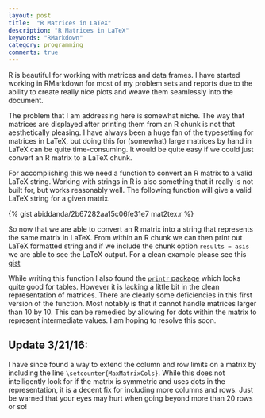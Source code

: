 ```yaml
---
layout: post
title:  "R Matrices in LaTeX"
description: "R Matrices in LaTeX"
keywords: "RMarkdown"
category: programming
comments: true
---
```


R is beautiful for working with matrices and data frames. I have started working in RMarkdown for most of my problem sets and reports due to the ability to create really nice plots and weave them seamlessly into the document.  

The problem that I am addressing here is somewhat niche. The way that matrices are displayed after printing them from an R chunk is not that aesthetically pleasing. I have always been a huge fan of the typesetting for matrices in LaTeX, but doing this for (somewhat) large matrices by hand in LaTeX can be quite time-consuming. It would be quite easy if we could just convert an R matrix to a LaTeX chunk.

For accomplishing this we need a function to convert an R matrix to a valid LaTeX string. Working with strings in R is also something that it really is not built for, but works reasonably well. The following function will give a valid LaTeX string for a given matrix. 

{% gist abiddanda/2b67282aa15c06fe31e7 mat2tex.r %}

So now that we are able to convert an R matrix into a string that represents the same matrix in LaTeX. From within an R chunk we can then print out LaTeX formatted string and if we include the chunk option `results = asis` we are able to see the LaTeX output. For a clean example please see this [gist](https://gist.githubusercontent.com/abiddanda/2b67282aa15c06fe31e7/raw/21e2ee60320829e172e13d97d61d2d131914abb1/r2mat_test.Rmd)

While writing this function I also found the [`printr` package](http://yihui.name/printr/) which looks quite good for tables. However it is lacking a little bit in the clean representation of matrices. There are clearly some deficiencies in this first version of the function. Most notably is that it cannot handle matrices larger than 10 by 10. This can be remedied by allowing for dots within the matrix to represent intermediate values. I am hoping to resolve this soon.

## Update 3/21/16:

I have since found a way to extend the column and row limits on a matrix by including the line ``\setcounter{MaxMatrixCols}``. While this does not intelligently look for if the matrix is symmetric and uses dots in the representation, it is a decent fix for including more columns and rows. Just be warned that your eyes may hurt when going beyond more than 20 rows or so! 

